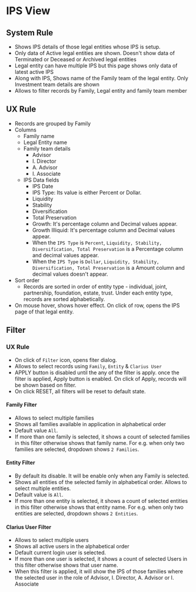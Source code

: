 # IPS View

## System Rule
- Shows IPS details of those legal entities whose IPS is setup. 
- Only data of Active legal entities are shown. Doesn't show data of Terminated or Deceased or Archived legal entities 
- Legal entity can have multiple IPS but this page shows only data of latest active IPS
- Along with IPS, Shows name of the Family team of the legal entity. Only Investment team details are shown
- Allows to filter records by Family, Legal entity and family team member

## UX Rule
- Records are grouped by Family
- Columns
    - Family name
    - Legal Entity name
    - Family team details
        - Advisor
        - I. Director
        - A. Advisor
        - I. Associate
    - IPS Data fields
        - IPS Date
        - IPS Type: Its value is either Percent or Dollar.
        - Liquidity
        - Stability
        - Diversification
        - Total Preservation
        - Growth: It's percentage column and Decimal values appear.
        - Growth Illiquid: It's percentage column and Decimal values appear.
        - When the `IPS Type` is `Percent`, `Liquidity, Stability, Diversification, Total Preservation` is a Percentage column and decimal values ​​appear.
        - When the `IPS Type` is `Dollar`, `Liquidity, Stability, Diversification, Total Preservation` is a Amount column and decimal values doesn't ​​appear. 
- Sort order
    - Records are sorted in order of entity type - individual, joint, partnership, foundation, estate, trust. Under each entity type, records are sorted alphabetically.
- On mouse hover, shows hover effect. On click of row, opens the IPS page of that legal entity.

## Filter
### UX Rule
- On click of `Filter` icon, opens fiter dialog.
- Allows to select records using `Family`, `Entity` & `Clarius User`
- APPLY button is disabled until the any of the filter is apply. once the filter is applied, Apply button is enabled. On click of Apply, records will be shown based on filter.
- On click RESET, all filters will be reset to default state.

#### Family Filter
- Allows to select multiple families
- Shows all families available in application in alphabetical order
- Default value `All`.
- If more than one family is selected, it shows a count of selected families in this filter otherwise shows that family name. For e.g. when only two families are selected, dropdown shows `2 Families`.

#### Entity Filter
- By default its disable. It will be enable only when any Family is selected.
- Shows all entities of the selected family in alphabetical order. Allows to select multiple entities.
- Default value is `All`. 
- If more than one entity is selected, it shows a count of selected entities in this filter otherwise shows that entity name. For e.g. when only two entities are selected, dropdown shows `2 Entities`.

#### Clarius User Filter
- Allows to select multiple users
- Shows all active users in the alphabetical order
- Default current login user is selected.
- If more than one user is selected, it shows a count of selected Users in this filter otherwise shows that user name.
- When this filter is applied, it will show the IPS of those families where the selected user in the role of Advisor, I. Director, A. Advisor or I. Associate




 

